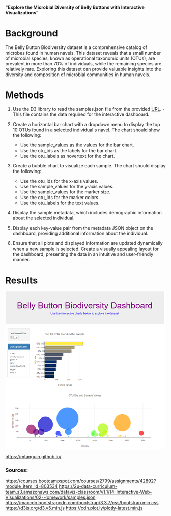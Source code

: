 #### "Explore the Microbial Diversity of Belly Buttons with Interactive Visualizations"

# Background

The Belly Button Biodiversity dataset is a comprehensive catalog of microbes found in human navels. This dataset reveals that a small number of microbial species, known as operational taxonomic units (OTUs), are prevalent in more than 70% of individuals, while the remaining species are relatively rare. Exploring this dataset can provide valuable insights into the diversity and composition of microbial communities in human navels.

# Methods

1. Use the D3 library to read the samples.json file from the provided [URL](https://2u-data-curriculum-team.s3.amazonaws.com/dataviz-classroom/v1.1/14-Interactive-Web-Visualizations/02-Homework/samples.json). -This file contains the data required for the interactive dashboard.

2. Create a horizontal bar chart with a dropdown menu to display the top 10 OTUs found in a selected individual's navel. The chart should show the following:
   - Use the sample_values as the values for the bar chart.
   - Use the otu_ids as the labels for the bar chart.
   - Use the otu_labels as hovertext for the chart.

3. Create a bubble chart to visualize each sample. The chart should display the following:
   - Use the otu_ids for the x-axis values.
   - Use the sample_values for the y-axis values.
   - Use the sample_values for the marker size.
   - Use the otu_ids for the marker colors.
   - Use the otu_labels for the text values.

4. Display the sample metadata, which includes demographic information about the selected individual.

5. Display each key-value pair from the metadata JSON object on the dashboard, providing additional information about the individual.

6. Ensure that all plots and displayed information are updated dynamically when a new sample is selected. Create a visually appealing layout for the dashboard, presenting the data in an intuitive and user-friendly manner.


# Results

![Alt text](result/bellyButtonBiodiversityDashboard.png)

https://mtanguin.github.io/


### Sources:

https://courses.bootcampspot.com/courses/2799/assignments/42892?module_item_id=803534
https://2u-data-curriculum-team.s3.amazonaws.com/dataviz-classroom/v1.1/14-Interactive-Web-Visualizations/02-Homework/samples.json
https://maxcdn.bootstrapcdn.com/bootstrap/3.3.7/css/bootstrap.min.css
https://d3js.org/d3.v5.min.js
https://cdn.plot.ly/plotly-latest.min.js

